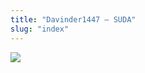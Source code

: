 ```yaml
---
title: "Davinder1447 – SUDA"
slug: "index"
---
```


[![](/wp-content/2007/11/Davinder1447-300x225.jpg)](/wp-content/2007/11/Davinder1447.jpg)